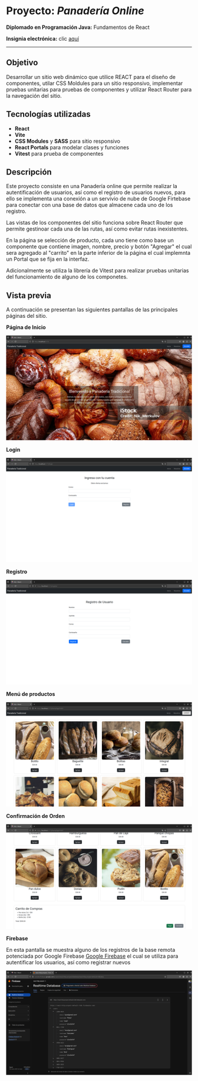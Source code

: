 # Proyecto: ***Panadería Online***

**Diplomado en Programación Java:** Fundamentos de React

**Insignia electrónica:** clic [aquí](https://www.acreditta.com/credential/09f099c3-ad68-4af8-bbca-8348f3a40db4) 

---

## Objetivo
Desarrollar un sitio web dinámico que utilice REACT para el diseño de componentes, utilar CSS Moldules para un sitio responsivo, implementar pruebas unitarias para pruebas de componentes y utilizar React Router para la navegación del sitio.

## Tecnologías utilizadas
- **React**
- **Vite**
- **CSS Modules** y **SASS** para sitio responsivo
- **React Portals** para modelar clases y funciones
- **Vitest** para prueba de componentes

## Descripción

Este proyecto consiste en una Panadería online que permite realizar la autentificación de usuarios, así como el registro de usuarios nuevos, para ello se implementa una conexión a un servivio de nube de Google Firtebase para conectar con una base de datos que almacene cada uno de los registro.

Las vistas de los componentes del sitio funciona sobre React Router que permite gestinoar cada una de las rutas, así como evitar rutas inexistentes. 

En la página se selección de producto, cada uno tiene como base un componente que contiene imagen, nombre, precio y botón "Agregar" el cual sera agregado al "carrito" en la parte inferior de la página el cual implemnta un Portal que se fija en la interfaz.

Adicionalmente se utiliza la librería de Vitest para realizar pruebas unitarias del funcionamiento de alguno de los componetes.

## Vista previa
A continuación se presentan las siguientes pantallas de las principales páginas del sitio.

**Página de Inicio**

![Página de inicio](https://raw.githubusercontent.com/Gerardo-MU/JavaFullStack-ReactFundamentals/refs/heads/master/public/screenshots/sc1.png)


**Login**

![Login](https://raw.githubusercontent.com/Gerardo-MU/JavaFullStack-ReactFundamentals/refs/heads/master/public/screenshots/sc2.png)


**Registro**

![Registro](https://raw.githubusercontent.com/Gerardo-MU/JavaFullStack-ReactFundamentals/refs/heads/master/public/screenshots/sc3.png)


**Menú de productos**

![Productos](https://raw.githubusercontent.com/Gerardo-MU/JavaFullStack-ReactFundamentals/refs/heads/master/public/screenshots/sc4.png)



**Confirmación de Orden**

![Orden de productos](https://raw.githubusercontent.com/Gerardo-MU/JavaFullStack-ReactFundamentals/refs/heads/master/public/screenshots/sc5.png)


**Firebase**

En esta pantalla se muestra alguno de los registros de la base remota potenciada por Google Firebase [Google Firebase](https://console.firebase.google.com/project/react-http-proyect/database/react-http-proyect-default-rtdb/data) el cual se utiliza para autentificar los usuarios, así como registrar nuevos

![firebase](https://raw.githubusercontent.com/Gerardo-MU/JavaFullStack-ReactFundamentals/refs/heads/master/public/screenshots/sc6.png)